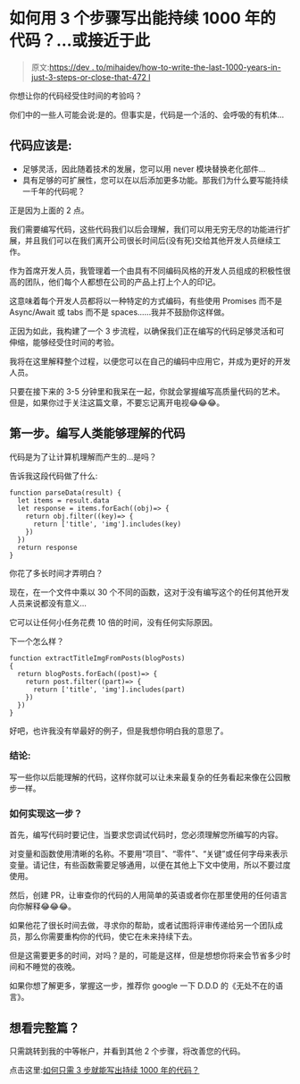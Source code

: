 # 如何用 3 个步骤写出能持续 1000 年的代码？…或接近于此

> 原文:[https://dev . to/mihaidev/how-to-write-the-last-1000-years-in-just-3-steps-or-close-that-472 l](https://dev.to/mihaidev/how-to-write-code-that-will-last-1000-years-in-just-3-steps-or-close-to-that-472l)

你想让你的代码经受住时间的考验吗？

你们中的一些人可能会说:是的。但事实是，代码是一个活的、会呼吸的有机体…

## [](#the-code-should-be)代码应该是:

*   足够灵活，因此随着技术的发展，您可以用 never 模块替换老化部件…
*   具有足够的可扩展性，您可以在以后添加更多功能。那我们为什么要写能持续一千年的代码呢？

正是因为上面的 2 点。

我们需要编写代码，这些代码我们以后会理解，我们可以用无穷无尽的功能进行扩展，并且我们可以在我们离开公司很长时间后(没有死)交给其他开发人员继续工作。

作为首席开发人员，我管理着一个由具有不同编码风格的开发人员组成的积极性很高的团队，他们每个人都想在公司的产品上打上个人的印记。

这意味着每个开发人员都将以一种特定的方式编码，有些使用 Promises 而不是 Async/Await 或 tabs 而不是 spaces……我并不鼓励你这样做。

正因为如此，我构建了一个 3 步流程，以确保我们正在编写的代码足够灵活和可伸缩，能够经受住时间的考验。

我将在这里解释整个过程，以便您可以在自己的编码中应用它，并成为更好的开发人员。

只要在接下来的 3-5 分钟里和我呆在一起，你就会掌握编写高质量代码的艺术。但是，如果你过于关注这篇文章，不要忘记离开电视😂😂😂。

## [](#step-1-write-code-that-a-human-will-understand)第一步。编写人类能够理解的代码

代码是为了让计算机理解而产生的…是吗？

告诉我这段代码做了什么:

```
function parseData(result) {
  let items = result.data
  let response = items.forEach((obj)=> {
    return obj.filter((key)=> {
      return ['title', 'img'].includes(key)
    })
  })
  return response
} 
```

你花了多长时间才弄明白？

现在，在一个文件中乘以 30 个不同的函数，这对于没有编写这个的任何其他开发人员来说都没有意义…

它可以让任何小任务花费 10 倍的时间，没有任何实际原因。

下一个怎么样？

```
function extractTitleImgFromPosts(blogPosts)
{
  return blogPosts.forEach((post)=> {
    return post.filter((part)=> {
      return ['title', 'img'].includes(part)
    })
  })
} 
```

好吧，也许我没有举最好的例子，但是我想你明白我的意思了。

### [](#conclusion)结论:

写一些你以后能理解的代码，这样你就可以让未来最复杂的任务看起来像在公园散步一样。

### [](#how-to-implement-this-step)如何实现这一步？

首先，编写代码时要记住，当要求您调试代码时，您必须理解您所编写的内容。

对变量和函数使用清晰的名称。不要用“项目”、“零件”、“关键”或任何字母来表示变量。请记住，有些函数需要足够通用，以便在其他上下文中使用，所以不要过度使用。

然后，创建 PR，让审查你的代码的人用简单的英语或者你在那里使用的任何语言向你解释😂😂😂。

如果他花了很长时间去做，寻求你的帮助，或者试图将评审传递给另一个团队成员，那么你需要重构你的代码，使它在未来持续下去。

但是这需要更多的时间，对吗？是的，可能是这样，但是想想你将来会节省多少时间和不睡觉的夜晚。

如果你想了解更多，掌握这一步，推荐你 google 一下 D.D.D 的《无处不在的语言》。

## [](#want-to-read-the-full-article)想看完整篇？

只需跳转到我的中等帐户，并看到其他 2 个步骤，将改善您的代码。

点击这里:[如何只需 3 步就能写出持续 1000 年的代码？](https://medium.com/@mihaiblebea/how-to-write-code-that-will-last-1000-years-in-just-3-steps-or-close-to-that-866a6218f0b6)
